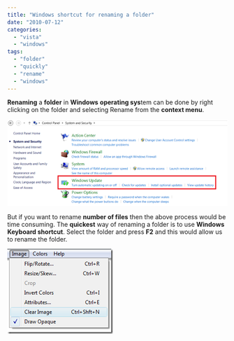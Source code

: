 ```yaml
---
title: "Windows shortcut for renaming a folder"
date: "2010-07-12"
categories: 
  - "vista"
  - "windows"
tags: 
  - "folder"
  - "quickly"
  - "rename"
  - "windows"
---
```


**Renaming** a **folder** in **Windows** **operating sys**tem can be done by right clicking on the folder and selecting Rename from the **context menu**.

[![image](/assets/images/2_image_thumb40.png "image")](http://blogmines.com/blog/wp-content/uploads/2010/07/image40.png)

But if you want to rename **number of files** then the above process would be time consuming. The **quickest** way of renaming a folder is to use **Windows Keyboard shortcut**. Select the folder and press **F2** and this would allow us to rename the folder.

[![image](/assets/images/2_image_thumb41.png "image")](http://blogmines.com/blog/wp-content/uploads/2010/07/image41.png)
